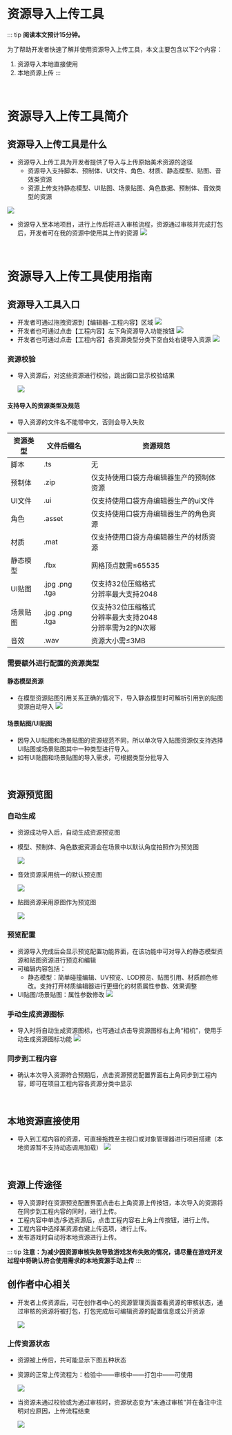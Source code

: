 # 资源导入上传工具

::: tip **阅读本文预计15分钟。**

为了帮助开发者快速了解并使用资源导入上传工具，本文主要包含以下2个内容：

1. 资源导入本地直接使用
2. 本地资源上传
:::
<br>

# 资源导入上传工具简介
## 资源导入上传工具是什么

* 资源导入上传工具为开发者提供了导入与上传原始美术资源的途径
  - 资源导入支持脚本、预制体、UI文件、角色、材质、静态模型、贴图、音效类资源
  - 资源上传支持静态模型、UI贴图、场景贴图、角色数据、预制体、音效类型的资源

![](https://cdn.233xyx.com/1684487024901_218.PNG)
* 资源导入至本地项目，进行上传后将进入审核流程，资源通过审核并完成打包后，开发者可在我的资源中使用其上传的资源
  ![](https://cdn.233xyx.com/1684487024939_297.PNG)
<br>

# 资源导入上传工具使用指南

## 资源导入工具入口

* 开发者可通过拖拽资源到【编辑器-工程内容】区域
  ![](https://cdn.233xyx.com/online/HoMF0Kd7KDW91716879225061.gif)
* 开发者也可通过点击【工程内容】左下角资源导入功能按钮
  ![](https://cdn.233xyx.com/online/hThNow9wB6Jy1716879226214.gif)
* 开发者也可通过点击【工程内容】各资源类型分类下空白处右键导入资源
  ![](https://cdn.233xyx.com/online/u7Bml6MOceUB1716879227279.gif)

### 资源校验

* 导入资源后，对这些资源进行校验，跳出窗口显示校验结果

  ![](https://cdn.233xyx.com/1684487024865_412.PNG)

#### 支持导入的资源类型及规范
* 导入资源的文件名不能带中文，否则会导入失败

|资源类型|文件后缀名|资源规范|
|----------|----------|----------|
|脚本|.ts|无|
|预制体|.zip|仅支持使用口袋方舟编辑器生产的预制体资源|
|UI文件|.ui|仅支持使用口袋方舟编辑器生产的ui文件|
|角色|.asset|仅支持使用口袋方舟编辑器生产的角色资源|
|材质|.mat|仅支持使用口袋方舟编辑器生产的材质资源|
|静态模型|.fbx|网格顶点数需≤65535|
|UI贴图|.jpg  .png  .tga|仅支持32位压缩格式<br>分辨率最大支持2048|
|场景贴图|.jpg  .png  .tga|仅支持32位压缩格式<br>分辨率最大支持2048<br>分辨率需为2的N次幂|
|音效|.wav|资源大小需≤3MB|

### 需要额外进行配置的资源类型

#### 静态模型资源

* 在模型资源贴图引用关系正确的情况下，导入静态模型时可解析引用到的贴图资源自动导入
  ![](https://cdn.233xyx.com/online/HoMF0Kd7KDW91716879225061.gif)

#### 场景贴图/UI贴图

* 因导入UI贴图和场景贴图的资源规范不同，所以单次导入贴图资源仅支持选择UI贴图或场景贴图其中一种类型进行导入。
* 如有UI贴图和场景贴图的导入需求，可根据类型分批导入
<br>

## 资源预览图

### 自动生成

* 资源成功导入后，自动生成资源预览图
* 模型、预制体、角色数据资源会在场景中以默认角度拍照作为预览图

  ![](https://cdn.233xyx.com/1684487025056_691.png)

* 音效资源采用统一的默认预览图

  ![](https://cdn.233xyx.com/1684487024978_894.png)

* 贴图资源采用原图作为预览图

  ![](https://cdn.233xyx.com/1684487025268_729.png)

### 预览配置

* 资源导入完成后会显示预览配置功能界面，在该功能中可对导入的静态模型资源和贴图资源进行预览和编辑
* 可编辑内容包括：
  - 静态模型：简单碰撞编辑、UV预览、LOD预览、贴图引用、材质颜色修改。支持打开材质编辑器进行更细化的材质属性参数、效果调整
* UI贴图/场景贴图：属性参数修改
  ![](https://cdn.233xyx.com/online/yEf7mu8OnEtV1716879230737.gif)

### 手动生成资源图标

* 导入时将自动生成资源图标，也可通过点击导资源图标右上角“相机”，使用手动生成资源图标功能
  ![](https://cdn.233xyx.com/online/ikYZ6vBmq6mK1716879233110.gif)

### 同步到工程内容
* 确认本次导入资源符合预期后，点击资源预览配置界面右上角同步到工程内容，即可在项目工程内容各资源分类中显示
<br>

## 本地资源直接使用

* 导入到工程内容的资源，可直接拖拽至主视口或对象管理器进行项目搭建（本地资源暂不支持动态调用加载）
  ![](https://cdn.233xyx.com/online/a2AjkqCDPeao1716879235385.gif)
<br>

## 资源上传途径

* 导入资源时在资源预览配置界面点击右上角资源上传按钮，本次导入的资源将在同步到工程内容的同时，进行上传。
* 工程内容中单选/多选资源后，点击工程内容右上角上传按钮，进行上传。
* 工程内容中选择某资源右键上传选项，进行上传。
* 发布游戏时自动将本地资源进行上传。

::: tip **注意：为减少因资源审核失败导致游戏发布失败的情况，请尽量在游戏开发过程中将确认符合使用需求的本地资源手动上传**
:::
<br>

## 创作者中心相关

* 开发者上传资源后，可在创作者中心的资源管理页面查看资源的审核状态，通过审核的资源将被打包，打包完成后可编辑资源的配置信息或公开资源

  ![](https://cdn.233xyx.com/1686550098361_374.png)
### 上传资源状态

* 资源被上传后，共可能显示下图五种状态
* 资源的正常上传流程为：检验中——审核中——打包中——可使用

  ![](https://cdn.233xyx.com/athena/online/7b90ea94a40b4ecaab73a41f20d3e062_12740286.webp)

* 当资源未通过校验或为通过审核时，资源状态变为“未通过审核”并在备注中注明对应原因，上传流程结束

  ![](https://cdn.233xyx.com/athena/online/a2d4a6683c324baf9904ad4bb16af2bf_12740287.webp)
